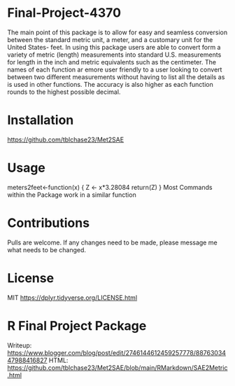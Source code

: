 # Final-Project-4370
The main point of this package is to allow for easy and seamless conversion between the standard metric unit, a meter, and a customary unit for the United States- feet. In using this package users are able to convert form a variety of metric (length) measurements into standard U.S. measurements for length in the inch and metric equivalents such as the centimeter. The names of each function ar emore user friendly to a user looking to convert between two different measurements without having to list all the details as is used in other functions. The accuracy is also higher as each function rounds to the highest possible decimal. 

# Installation

https://github.com/tblchase23/Met2SAE

# Usage

meters2feet<-function(x) {
  Z <- x*3.28084
  return(Z)
}
Most Commands within the Package work in a similar function

# Contributions

Pulls are welcome. If any changes need to be made, please message me what needs to be changed.

# License
MIT
https://dplyr.tidyverse.org/LICENSE.html

# R Final Project Package

Writeup: https://www.blogger.com/blog/post/edit/2746144612459257778/8876303447988416827
HTML: https://github.com/tblchase23/Met2SAE/blob/main/RMarkdown/SAE2Metric.html
